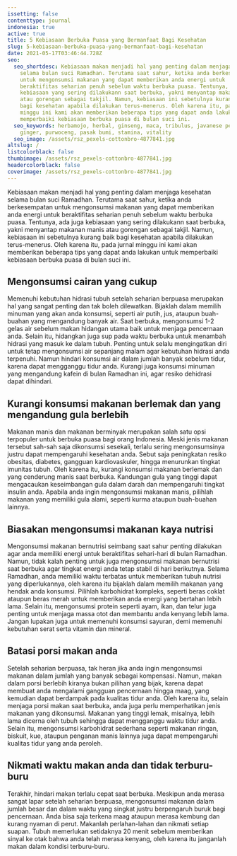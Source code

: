 ```yaml
---
issetting: false
contenttype: journal
indonesia: true
active: true
title: 5 Kebiasaan Berbuka Puasa yang Bermanfaat Bagi Kesehatan
slug: 5-kebiasaan-berbuka-puasa-yang-bermanfaat-bagi-kesehatan
date: 2021-05-17T03:46:44.728Z
seo:
  seo_shortdesc: Kebiasaan makan menjadi hal yang penting dalam menjaga kesehatan
    selama bulan suci Ramadhan. Terutama saat sahur, ketika anda berkesempatan
    untuk mengonsumsi makanan yang dapat memberikan anda energi untuk
    beraktifitas seharian penuh sebelum waktu berbuka puasa. Tentunya, ada juga
    kebiasaan yang sering dilakukann saat berbuka, yakni menyantap makanan manis
    atau gorengan sebagai takjil. Namun, kebiasaan ini sebetulnya kurang baik
    bagi kesehatan apabila dilakukan terus-menerus. Oleh karena itu, pada jurnal
    minggu ini kami akan memberikan beberapa tips yang dapat anda lakukan untuk
    memperbaiki kebiasaan berbuka puasa di bulan suci ini.
  seo_keywords: herbamojo, herbal, ginseng, maca, tribulus, javanese pepper, red
    ginger, purwoceng, pasak bumi, stamina, vitality
  seo_image: /assets/rsz_pexels-cottonbro-4877841.jpg
altslug: /
listcolorblack: false
thumbimage: /assets/rsz_pexels-cottonbro-4877841.jpg
headercolorblack: false
coverimage: /assets/rsz_pexels-cottonbro-4877841.jpg
---
```

Kebiasaan makan menjadi hal yang penting dalam menjaga kesehatan selama bulan suci Ramadhan. Terutama saat sahur, ketika anda berkesempatan untuk mengonsumsi makanan yang dapat memberikan anda energi untuk beraktifitas seharian penuh sebelum waktu berbuka puasa. Tentunya, ada juga kebiasaan yang sering dilakukann saat berbuka, yakni menyantap makanan manis atau gorengan sebagai takjil. Namun, kebiasaan ini sebetulnya kurang baik bagi kesehatan apabila dilakukan terus-menerus. Oleh karena itu, pada jurnal minggu ini kami akan memberikan beberapa tips yang dapat anda lakukan untuk memperbaiki kebiasaan berbuka puasa di bulan suci ini.

## Mengonsumsi cairan yang cukup


Memenuhi kebutuhan hidrasi tubuh setelah seharian berpuasa merupakan hal yang sangat penting dan tak boleh dilewatkan. Bijaklah dalam memilih minuman yang akan anda konsumsi, seperti air putih, jus, ataupun buah-buahan yang mengandung banyak air. Saat berbuka, mengonsumsi 1-2 gelas air sebelum makan hidangan utama baik untuk menjaga pencernaan anda. Selain itu, hidangkan juga sup pada waktu berbuka untuk menambah hidrasi yang masuk ke dalam tubuh.
Penting untuk selalu mengingatkan diri untuk tetap mengonsumsi air sepanjang malam agar kebutuhan hidrasi anda terpenuhi. Namun hindari konsumsi air dalam jumlah banyak sebelum tidur, karena dapat mengganggu tidur anda. Kurangi juga konsumsi minuman yang mengandung kafein di bulan Ramadhan ini, agar resiko dehidrasi dapat dihindari.

## Kurangi konsumsi makanan berlemak dan yang mengandung gula berlebih


Makanan manis dan makanan berminyak merupakan salah satu opsi terpopuler untuk berbuka puasa bagi orang Indonesia. Meski jenis makanan tersebut sah-sah saja dikonsumsi sesekali, terlalu sering mengonsumsinya justru dapat mempengaruhi kesehatan anda. Sebut saja peningkatan resiko obesitas, diabetes, gangguan kardiovaskuler, hingga menurunkan tingkat imunitas tubuh.
Oleh karena itu, kurangi konsumsi makanan berlemak dan yang cenderung manis saat berbuka. Kandungan gula yang tinggi dapat mengacaukan keseimbangan gula dalam darah dan mempengaruhi tingkat insulin anda. Apabila anda ingin mengonsumsi makanan manis, pilihlah makanan yang memiliki gula alami, seperti kurma ataupun buah-buahan lainnya.

## Biasakan mengonsumsi makanan kaya nutrisi


Mengonsumsi makanan bernutrisi seimbang saat sahur penting dilakukan agar anda memiliki energi untuk beraktifitas sehari-hari di bulan Ramadhan. Namun, tidak kalah penting untuk juga mengonsumsi makanan bernutrisi saat berbuka agar tingkat energi anda tetap stabil di hari berikutnya. Selama Ramadhan, anda memiliki waktu terbatas untuk memberikan tubuh nutrisi yang diperlukannya, oleh karena itu bijaklah dalam memilih makanan yang hendak anda konsumsi.
Pilihlah karbohidrat kompleks, seperti beras coklat ataupun beras merah untuk memberikan anda energi yang bertahan lebih lama. Selain itu, mengonsumsi protein seperti ayam, ikan, dan telur juga penting untuk menjaga massa otot dan membantu anda kenyang lebih lama. Jangan lupakan juga untuk memenuhi konsumsi sayuran, demi memenuhi kebutuhan serat serta vitamin dan mineral.

## Batasi porsi makan anda


Setelah seharian berpuasa, tak heran jika anda ingin mengonsumsi makanan dalam jumlah yang banyak sebagai kompensasi. Namun, makan dalam porsi berlebih kiranya bukan pilihan yang bijak, karena dapat membuat anda mengalami gangguan pencernaan hingga maag, yang kemudian dapat berdampak pada kualitas tidur anda.
Oleh karena itu, selain menjaga porsi makan saat berbuka, anda juga perlu memperhatikan jenis makanan yang dikonsumsi. Makanan yang tinggi lemak, misalnya, lebih lama dicerna oleh tubuh sehingga dapat mengganggu waktu tidur anda. Selain itu, mengonsumsi karbohidrat sederhana seperti makanan ringan, biskuit, kue, ataupun penganan manis lainnya juga dapat mempengaruhi kualitas tidur yang anda peroleh.

## Nikmati waktu makan anda dan tidak terburu-buru


Terakhir, hindari makan terlalu cepat saat berbuka. Meskipun anda merasa sangat lapar setelah seharian berpuasa, mengonsumsi makanan dalam jumlah besar dan dalam waktu yang singkat justru berpengaruh buruk bagi pencernaan. Anda bisa saja terkena maag ataupun merasa kembung dan kurang nyaman di perut. Makanlah perlahan-lahan dan nikmati setiap suapan. Tubuh memerlukan setidaknya 20 menit sebelum memberikan sinyal ke otak bahwa anda telah merasa kenyang, oleh karena itu janganlah makan dalam kondisi terburu-buru.